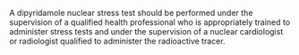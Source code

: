 A dipyridamole nuclear stress test should be performed under the supervision of a qualified health professional who is appropriately trained to administer stress tests and under the supervision of a nuclear cardiologist or radiologist qualified to administer the radioactive tracer.